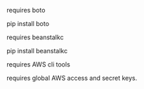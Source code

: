 requires boto

pip install boto

requires beanstalkc

pip install beanstalkc

requires AWS cli tools

requires global AWS access and secret keys.
